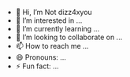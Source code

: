 - 👋 Hi, I’m Not dizz4xyou
- 👀 I’m interested in ...
- 🌱 I’m currently learning ...
- 💞️ I’m looking to collaborate on ...
- 📫 How to reach me ...
- 😄 Pronouns: ...
- ⚡ Fun fact: ...

<!---
Dizz4xyou/Dizz4xyou is a ✨ special ✨ repository because its `README.md` (this file) appears on your GitHub profile.
You can click the Preview link to take a look at your changes.
--->
